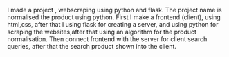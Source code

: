 I made a project , webscraping using python and flask. The project name is normalised the product using python. First I make a frontend (client), using html,css, after that I using flask for creating a server, and using python  for scraping the websites,after that using an algorithm for the product normalisation. Then connect frontend with the server for client search queries, after that the search product shown into the client.
